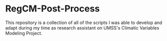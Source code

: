 # RegCM-Post-Process
This repository is a collection of all of the scripts I was able to develop and adapt during my time as research assistant on UMSS's Climatic Variables Modeling Project.
